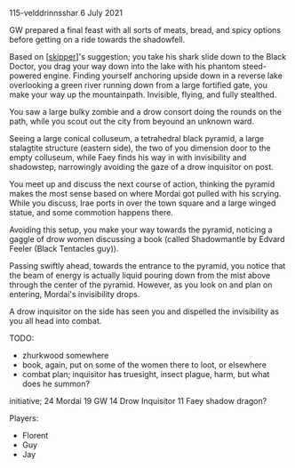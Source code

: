 115-velddrinnsshar
6 July 2021

GW prepared a final feast with all sorts of meats, bread, and spicy options before getting on a ride towards the shadowfell.

Based on [[skipper]]'s suggestion; you take his shark slide down to the Black Doctor, you drag your way down into the lake with his phantom steed-powered engine. Finding yourself anchoring upside down in a reverse lake overlooking a green river running down from a large fortified gate, you make your way up the mountainpath. Invisible, flying, and fully stealthed.

You saw a large bulky zombie and a drow consort doing the rounds on the path, while you scout out the city from beyound an unknown ward.

Seeing a large conical colluseum, a tetrahedral black pyramid, a large stalagtite structure (eastern side), the two of you dimension door to the empty colluseum, while Faey finds his way in with invisibility and shadowstep, narrowingly avoiding the gaze of a drow inquisitor on post.

You meet up and discuss the next course of action, thinking the pyramid makes the most sense based on where Mordai got pulled with his scrying. While you discuss, Irae ports in over the town square and a large winged statue, and some commotion happens there.

Avoiding this setup, you make your way towards the pyramid, noticing a gaggle of drow women discussing a book (called Shadowmantle by Edvard Feeler (Black Tentacles guy)).

Passing swiftly ahead, towards the entrance to the pyramid, you notice that the beam of energy is actually liquid pouring down from the mist above through the center of the pyramid. However, as you look on and plan on entering, Mordai's invisibility drops.

A drow inquisitor on the side has seen you and dispelled the invisibility as you all head into combat.

TODO:
- zhurkwood somewhere
- book, again, put on some of the women there to loot, or elsewhere
- combat plan; inquisitor has truesight, insect plague, harm, but what does he summon?

initiative;
24 Mordai
19 GW
14 Drow Inquisitor
11 Faey
shadow dragon?


Players:
- Florent
- Guy
- Jay

[//begin]: # "Autogenerated link references for markdown compatibility"
[skipper]: ../pcs/skipper "The Skipper"
[//end]: # "Autogenerated link references"
